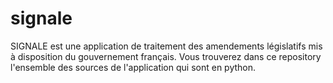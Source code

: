 # signale
SIGNALE est une application de traitement des amendements législatifs mis à disposition du gouvernement français.
Vous trouverez dans ce repository l'ensemble des sources de l'application qui sont en python.

